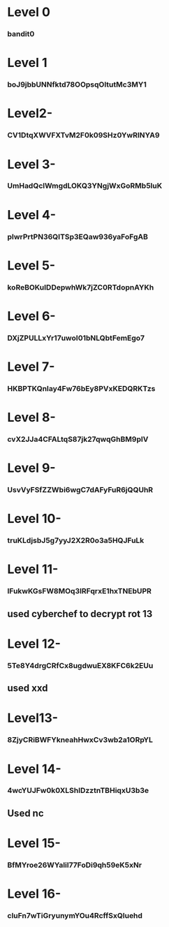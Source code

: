 # Level 0
 ### bandit0
# Level 1 
### boJ9jbbUNNfktd78OOpsqOltutMc3MY1
# Level2-
### CV1DtqXWVFXTvM2F0k09SHz0YwRINYA9
# Level 3-
### UmHadQclWmgdLOKQ3YNgjWxGoRMb5luK
# Level 4-
### pIwrPrtPN36QITSp3EQaw936yaFoFgAB
# Level 5-
### koReBOKuIDDepwhWk7jZC0RTdopnAYKh
# Level 6-
### DXjZPULLxYr17uwoI01bNLQbtFemEgo7

# Level 7- 
### HKBPTKQnIay4Fw76bEy8PVxKEDQRKTzs

# Level 8-
### cvX2JJa4CFALtqS87jk27qwqGhBM9plV

# Level 9-
### UsvVyFSfZZWbi6wgC7dAFyFuR6jQQUhR

# Level 10- 
### truKLdjsbJ5g7yyJ2X2R0o3a5HQJFuLk

# Level 11- 
### IFukwKGsFW8MOq3IRFqrxE1hxTNEbUPR
## used cyberchef to decrypt rot 13

# Level 12- 
### 5Te8Y4drgCRfCx8ugdwuEX8KFC6k2EUu
## used xxd

# Level13- 
### 8ZjyCRiBWFYkneahHwxCv3wb2a1ORpYL

# Level 14- 
### 4wcYUJFw0k0XLShlDzztnTBHiqxU3b3e
## Used nc

# Level 15- 
### BfMYroe26WYalil77FoDi9qh59eK5xNr

# Level 16-
### cluFn7wTiGryunymYOu4RcffSxQluehd
